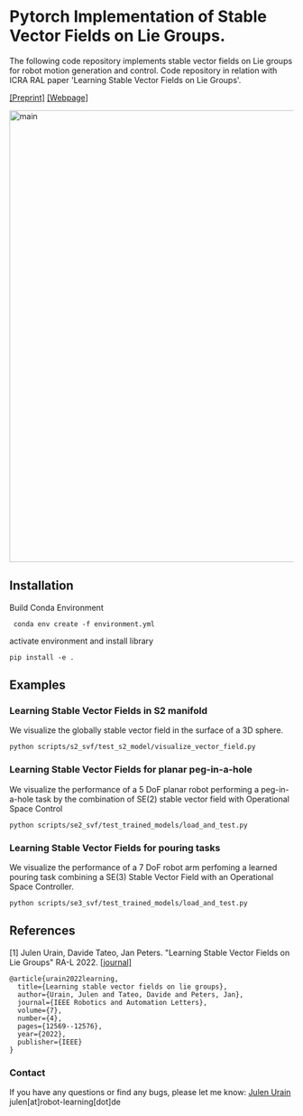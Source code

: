 # Pytorch Implementation of Stable Vector Fields on Lie Groups.
The following code repository implements stable vector fields on Lie groups for robot motion generation and control.
Code repository in relation with ICRA RAL paper 'Learning Stable Vector Fields
on Lie Groups'.

[[Preprint]](https://arxiv.org/pdf/2110.11774.pdf)
[[Webpage]](https://sites.google.com/view/svf-on-lie-groups/?pli=1)

<img src="figures/main.gif" alt="main" style="width:800px;"/>

## Installation

Build Conda Environment

```angular2html
 conda env create -f environment.yml
```

activate environment and install library

```
pip install -e .
```

## Examples

### Learning Stable Vector Fields in S2 manifold
We visualize the globally stable vector field in the surface of a 3D sphere.
```angular2html
python scripts/s2_svf/test_s2_model/visualize_vector_field.py
```
### Learning Stable Vector Fields for planar peg-in-a-hole
We visualize the performance of a 5 DoF planar robot performing a peg-in-a-hole task by the combination of SE(2) stable vector field with Operational Space Control
```angular2html
python scripts/se2_svf/test_trained_models/load_and_test.py
```
### Learning Stable Vector Fields for pouring tasks
We visualize the performance of a 7 DoF robot arm perfoming a learned pouring task combining a SE(3) Stable Vector Field with an Operational Space Controller.
```angular2html
python scripts/se3_svf/test_trained_models/load_and_test.py
```

## References

[1] Julen Urain, Davide Tateo, Jan Peters. 
"Learning Stable Vector Fields on Lie Groups" 
RA-L 2022.
[[journal]](https://ieeexplore.ieee.org/stamp/stamp.jsp?arnumber=9935105)

```
@article{urain2022learning,
  title={Learning stable vector fields on lie groups},
  author={Urain, Julen and Tateo, Davide and Peters, Jan},
  journal={IEEE Robotics and Automation Letters},
  volume={7},
  number={4},
  pages={12569--12576},
  year={2022},
  publisher={IEEE}
}
```


### Contact

If you have any questions or find any bugs, please let me know: [Julen Urain](http://robotgradient.com/) julen[at]robot-learning[dot]de

